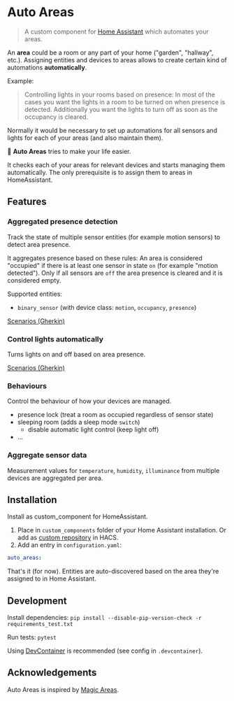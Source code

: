 # Auto Areas

> A custom component for [Home Assistant](https://www.home-assistant.io) which automates your areas.

An **area** could be a room or any part of your home ("garden", "hallway", etc.).
Assigning entities and devices to areas allows to create certain kind of automations **automatically**.

Example:

> Controlling lights in your rooms based on presence:
> In most of the cases you want the lights in a room to be turned on when presence is detected.
> Additionally you want the lights to turn off as soon as the occupancy is cleared.

Normally it would be necessary to set up automations for all sensors and lights for each of your areas (and also maintain them).

🤖 **Auto Areas** tries to make your life easier.

It checks each of your areas for relevant devices and starts managing them automatically. The only prerequisite is to assign them to areas in HomeAssistant.

## Features

### Aggregated presence detection

Track the state of multiple sensor entities (for example motion sensors) to detect area presence.

It aggregates presence based on these rules:
An area is considered "occupied" if there is at least one sensor in state `on` (for example "motion detected").
Only if all sensors are `off` the area presence is cleared and it is considered empty.

Supported entities:

- `binary_sensor` (with device class: `motion`, `occupancy`, `presence`)

[Scenarios (Gherkin)](tests/features/presence.feature)

### Control lights automatically

Turns lights on and off based on area presence.

[Scenarios (Gherkin)](tests/features/lights.feature)

### Behaviours

Control the behaviour of how your devices are managed.

- presence lock (treat a room as occupied regardless of sensor state)
- sleeping room (adds a sleep mode `switch`)
  - disable automatic light control (keep light off)
- ...

### Aggregate sensor data

Measurement values for `temperature`, `humidity`, `illuminance` from multiple devices are aggregated per area.

## Installation

Install as custom_component for HomeAssistant.

1. Place in `custom_components` folder of your Home Assistant installation. Or add as [custom repository](https://hacs.xyz/docs/faq/custom_repositories) in HACS.
2. Add an entry in `configuration.yaml`:

```yaml
auto_areas:
```

That's it (for now). Entities are auto-discovered based on the area they're assigned to in Home Assistant.

## Development

Install dependencies:
`pip install --disable-pip-version-check -r requirements_test.txt`

Run tests:
`pytest`

Using [DevContainer](https://code.visualstudio.com/docs/remote/containers) is recommended (see config in `.devcontainer`).

## Acknowledgements

Auto Areas is inspired by [Magic Areas](https://github.com/jseidl/hass-magic_areas).
